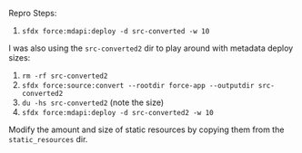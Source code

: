 Repro Steps:
1. `sfdx force:mdapi:deploy -d src-converted -w 10`

I was also using the `src-converted2` dir to play around with metadata deploy sizes:
1. `rm -rf src-converted2`
2. `sfdx force:source:convert --rootdir force-app --outputdir src-converted2`
3. `du -hs src-converted2`  (note the size)
4. `sfdx force:mdapi:deploy -d src-converted2 -w 10`

Modify the amount and size of static resources by copying them from the `static_resources` dir.